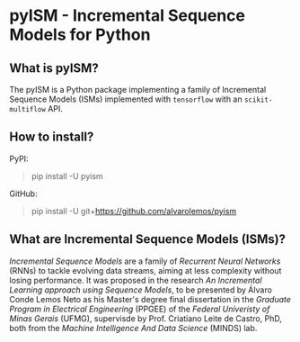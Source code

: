 # pyISM - Incremental Sequence Models for Python

## What is pyISM?
The pyISM is a Python package implementing a family of Incremental Sequence Models (ISMs) implemented with `tensorflow` with an `scikit-multiflow` API.

## How to install?
PyPI:
> pip install -U pyism

GitHub:
> pip install -U git+https://github.com/alvarolemos/pyism

## What are Incremental Sequence Models (ISMs)?
_Incremental Sequence Models_ are a family of _Recurrent Neural Networks_ (RNNs) to tackle evolving data streams, aiming at less complexity without losing performance. It was proposed in the research _An Incremental Learning approach using Sequence Models_, to be presented by Álvaro Conde Lemos Neto as his Master's degree final dissertation in the _Graduate Program in Electrical Engineering_ (PPGEE) of the _Federal Univeristy of Minas Gerais_ (UFMG), supervisde by Prof. Criatiano Leite de Castro, PhD, both from the _Machine Intelligence And Data Science_ (MINDS) lab.

